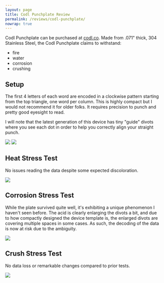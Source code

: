 ```yaml
---
layout: page
title: Codl Punchplate Review
permalink: /reviews/codl-punchplate/
nowrap: true
---
```

Codl Punchplate can be purchased at <a href="https://codl.co/">codl.co</a>. Made from .071" thick, 304 Stainless Steel, the Codl Punchplate claims to withstand:
<ul>
	<li>fire</li>
	<li>water</li>
	<li>corrosion</li>
	<li>crushing</li>
</ul>

## Setup

The first 4 letters of each word are encoded in a clockwise pattern starting from the top triangle, one word per column. This is highly compact but I would not recommend it for older folks. It requires precision to punch and pretty good eyesight to read.

I will note that the latest generation of this device has tiny "guide" divots where you see each dot in order to help you correctly align your straight punch.

<img src="../../img/devices/codl_punchplate_setup.jpeg" />


<img src="../../img/devices/codl_punchplate_new.jpeg" />

## Heat Stress Test

No issues reading the data despite some expected discoloration.

<img src="../../img/devices/codl_punchplate_heat.jpeg" />

## Corrosion Stress Test

While the plate survived quite well, it's exhibiting a unique phenomenon I haven't seen before. The acid is clearly enlarging the divots a bit, and due to how compactly designed the device template is, the enlarged divots are covering multiple spaces in some cases. As such, the decoding of the data is now at risk due to the ambiguity.

<img src="../../img/devices/codl_punchplate_acid.jpeg" />

## Crush Stress Test

No data loss or remarkable changes compared to prior tests.

<img src="../../img/devices/codl_punchplate_crush.jpeg" />
